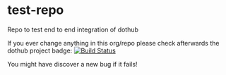 # test-repo
Repo to test end to end integration of dothub

If you ever change anything in this org/repo please check afterwards the dothub project badge: [![Build Status](https://travis-ci.org/Mariocj89/dothub.svg?branch=master)](https://travis-ci.org/Mariocj89/dothub)

You might have discover a new bug if it fails!
